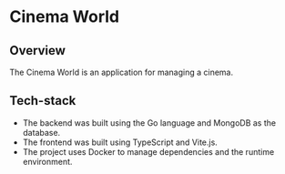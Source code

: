 # Cinema World

## Overview

The Cinema World is an application for managing a cinema.

## Tech-stack

- The backend was built using the Go language and MongoDB as the database. 
- The frontend was built using TypeScript and Vite.js. 
- The project uses Docker to manage dependencies and the runtime environment.
